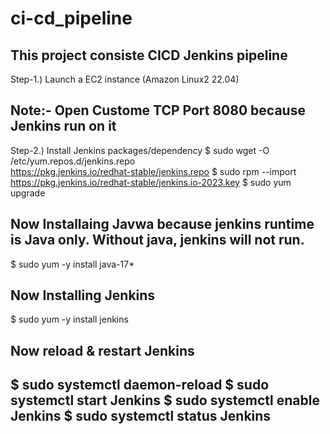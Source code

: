 # ci-cd_pipeline
This project consiste CICD Jenkins pipeline 
-----------------------------------------------

Step-1.) Launch a EC2 instance (Amazon Linux2 22.04)

## Note:- Open Custome TCP Port 8080 because Jenkins run on it



Step-2.) Install Jenkins packages/dependency
$ sudo wget -O /etc/yum.repos.d/jenkins.repo \
    https://pkg.jenkins.io/redhat-stable/jenkins.repo
$ sudo rpm --import https://pkg.jenkins.io/redhat-stable/jenkins.io-2023.key
$ sudo yum upgrade


## Now Installaing Javwa because jenkins runtime is Java only. Without java, jenkins will not run.
$ sudo yum -y install java-17*


## Now Installing Jenkins
$ sudo yum -y install jenkins

## Now reload & restart Jenkins
$ sudo systemctl daemon-reload
$ sudo systemctl start Jenkins
$ sudo systemctl enable Jenkins
$ sudo systemctl status Jenkins
----------------------------------------------------------------------
